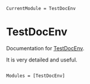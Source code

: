```@meta
CurrentModule = TestDocEnv
```

# TestDocEnv

Documentation for [TestDocEnv](https://github.com/musoke/TestDocEnv.jl).

It is very detailed and useful.



```@index
```

```@autodocs
Modules = [TestDocEnv]
```
